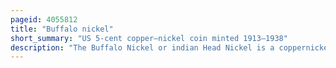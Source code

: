 ```yaml
---
pageid: 4055812
title: "Buffalo nickel"
short_summary: "US 5-cent copper–nickel coin minted 1913–1938"
description: "The Buffalo Nickel or indian Head Nickel is a coppernickel Piece Five-Cent which was struck from 1913 to 1938 by the united States Mint. It was designed by the Sculptor james earle Fraser."
---
```

